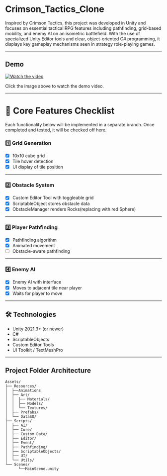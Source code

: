# Crimson_Tactics_Clone

Inspired by Crimson Tactics, this project was developed in Unity and focuses on essential tactical RPG features including pathfinding, grid-based mobility, and enemy AI on an isometric battlefield. With the use of specialized Unity Editor tools and clear, object-oriented C# programming, it displays key gameplay mechanisms seen in strategy role-playing games.

---
## Demo

[![Watch the video](https://github.com/user-attachments/assets/fe0cb925-3403-4e1c-a9fc-bc2e46de69ec)](https://youtu.be/nUUML9pXy9o)


Click the image above to watch the demo video.


---

# 📌 Core Features Checklist
Each functionality below will be implemented in a separate branch. Once completed and tested, it will be checked off here.

### 1️⃣ Grid Generation
- [x] 10x10 cube grid  
- [x] Tile hover detection  
- [x] UI display of tile position

---

### 2️⃣ Obstacle System
- [x] Custom Editor Tool with toggleable grid  
- [x] ScriptableObject stores obstacle data
- [x] ObstacleManager renders Rocks(replacing with red Sphere)

---

### 3️⃣ Player Pathfinding
- [X] Pathfinding algorithm  
- [X] Animated movement  
- [ ] Obstacle-aware pathfinding

---

### 4️⃣ Enemy AI
- [x] Enemy AI with interface  
- [x] Moves to adjacent tile near player  
- [x] Waits for player to move  

---

## 🛠️ Technologies
- Unity 2021.3+ (or newer)
- C#
- ScriptableObjects
- Custom Editor Tools
- UI Toolkit / TextMeshPro

---

## Project Folder Architecture
```plaintext
Assets/
├── Resources/
│  ├──Animations
│  ├── Art/
│  │  ├── Materials/
│  │  ├── Models/
│  │  └── Textures/
│  ├── Prefabs/
│  └── DataSO/
├── Scripts/
│  ├── AI/
│  ├── Core/
│  ├── Custom Data/
│  ├── Editor/
│  ├── Event/
│  ├── Pathfinding/
│  ├── ScriptableObjects/
│  ├── UI/
│  └── Utils/
└── Scenes/
      └──MainScene.unity
